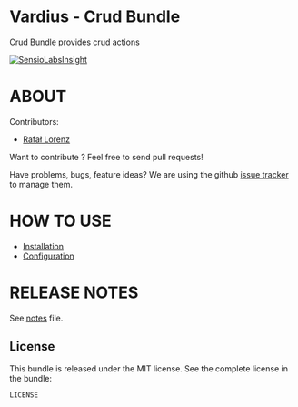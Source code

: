 Vardius - Crud Bundle
======================================

Crud Bundle provides crud actions

[![SensioLabsInsight](https://insight.sensiolabs.com/projects/b96120a7-5502-4dc4-9e90-f1ac88a7b6c9/big.png)](https://insight.sensiolabs.com/projects/b96120a7-5502-4dc4-9e90-f1ac88a7b6c9)

ABOUT
==================================================
Contributors:

* [Rafał Lorenz](http://rafallorenz.com)

Want to contribute ? Feel free to send pull requests!

Have problems, bugs, feature ideas?
We are using the github [issue tracker](https://github.com/vardius/crud-bundle/issues) to manage them.

HOW TO USE
==================================================

* [Installation](https://github.com/Vardius/crud-bundle/blob/master/Resources/doc/installation.md)
* [Configuration](https://github.com/Vardius/crud-bundle/blob/master/Resources/doc/configuration.md)

RELEASE NOTES
==================================================
See [notes](https://github.com/Vardius/crud-bundle/blob/master/Resources/doc/notes.md) file.

License
-------

This bundle is released under the MIT license. See the complete license in the bundle:

    LICENSE